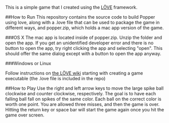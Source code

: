 This is a simple game that I created using the [LÖVE](https://love2d.org/) framework. 

##How to Run
This repository contains the source code to build Popper using love, along with a .love file that can be used to package the game in different ways, and popper.zip, which holds a mac app version of the game.

###OS X
The mac app is located inside of popper.zip. Unzip the folder and open the app. If you get an unidentified developer error and there is no button to open the app, try right clicking the app and selecting "open". This should offer the same dialog except with a button to open the app anyway.

###Windows or Linux

Follow instructions on [the LÖVE wiki](https://love2d.org/wiki/Game_Distribution) starting with creating a game executable (the .love file is included in the repo)

##How to Play
Use the right and left arrow keys to move the large spike ball clockwise and counter clockwise, respectively. The goal is to have each falling ball fall on spikes of the same color. Each ball on the correct color is worth one point. You are allowed three misses, and then the game is over. Hitting the return key or space bar will start the game again once you hit the game over screen.
